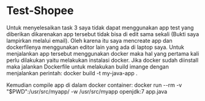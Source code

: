 # Test-Shopee
Untuk menyelesaikan task 3 saya tidak dapat menggunakan app test yang diberikan dikarenakan app tersebut tidak bisa di edit sama sekali (Bukti saya lampirkan melalui email).
Oleh karena itu saya mencreate app dan dockerfilenya menggunakan editor lain yang ada di laptop saya.
Untuk menjalankan app tersebut menggunakan docker maka hal yang pertama kali perlu dilakukan yaitu melakukan instalasi docker.
Jika docker sudah diinstall maka jalankan Dockerfile untuk melakukan build imange dengan menjalankan perintah:
docker build -t my-java-app .

Kemudian compile app di dalam docker container:
docker run --rm -v "$PWD":/usr/src/myapp/ -w /usr/src/myapp openjdk:7 app.java
